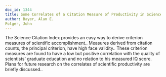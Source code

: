 ```yaml
---
doc_id: 1344
title: Some Correlates of a Citation Measure of Productivity in Science
author: Bayer, Alan E. 
Folger, John
---
```


The Science Citation Index provides an easy way to derive criterion
measures of scientific accomplishment.. Measures derived from citation counts,
the principal criterion, have high face validity.. These criterion measures are
found to have a low but positive correlation with the quality of scientists'
graduate education and no relation to his measured IQ score. Plans for 
future research on the correlates of scientific productivity are briefly
discussed..